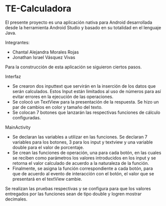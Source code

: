 # TE-Calculadora

El presente proyecto es una aplicación nativa para Android desarrollada desde la herramienta Android Studio y basado en su totalidad en el lenguaje Java. 

Integrantes:
- Chantal Alejandra Morales Rojas
- Jonathan Israel Vásquez Vivas

Para la construcción de esta aplicación se siguieron ciertos pasos. 

Interfaz
* Se crearon dos inputtext que servirán en la inserción de los datos que serán calculados. Estos Input están limitados al uso de números para así evitar errores en la ejecución de las operaciones.
* Se colocó un TextView para la presentación de la respuesta. Se hizo un par de cambios en color y tamaño del texto.
* Se colocan 7 botones que lanzarán las respectivas funciones de cálculo configuradas.

MainActivity
* Se declaran las variables a utilizar en las funciones. Se declaran 7 variables para los botones, 3 para los input y textview y una variable double para el valor de porcentaje.
* Se crean las funciones de operación, una para cada botón, en las cuales se reciben como parámetros los valores introducidos en los input y se retorna el valor calculado de acuerdo a la naturaleza de la función.
* Finalmente, se asigna la función correspondiente a cada botón, para que de acuerdo al evento de interacción con el botón, el valor que se presentará en el textView cambie. 

Se realizan las pruebas respectivas y se configura para que los valores entregados por las funciones sean de tipo double y logren mostrar decimales.
